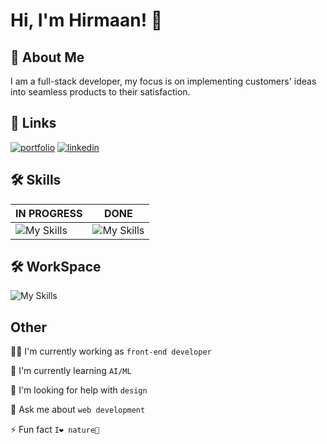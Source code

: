 # Hi, I'm Hirmaan! 👋

## 🚀 About Me

I am a full-stack developer, my focus is on implementing customers' ideas into seamless products to their satisfaction.

## 🔗 Links

[![portfolio](https://img.shields.io/badge/my_portfolio-000?style=for-the-badge&logo=ko-fi&logoColor=white)](https://homepage-ten-khaki-12.vercel.app/)
[![linkedin](https://img.shields.io/badge/linkedin-0A66C2?style=for-the-badge&logo=linkedin&logoColor=white)](https://www.linkedin.com/in/hirmaan-rashidi/-70620736b)

## 🛠 Skills

| IN PROGRESS                                                                                           | DONE                                                                                                                                                                       |
| ----------------------------------------------------------------------------------------------------- | -------------------------------------------------------------------------------------------------------------------------------------------------------------------------- |
| ![My Skills](https://go-skill-icons.vercel.app/api/icons?i=nodejs,huggingface,numpy,ollama&perline=2) | ![My Skills](https://go-skill-icons.vercel.app/api/icons?i=html,css,javascript,react,nextjs,json,npm,python,django,djangorestframework,cs,dotnet,api,jwt,linux,&perline=4) |

## 🛠 WorkSpace

![My Skills](https://go-skill-icons.vercel.app/api/icons?i=linux,neovim,lazyvim,arch,hyprland,alacritty,bash,git,github,notion,obsidian&titles=true)

## Other

👩‍💻 I'm currently working as `front-end developer`

🧠 I'm currently learning `AI/ML`

🤔 I'm looking for help with `design`

💬 Ask me about `web development`

⚡️ Fun fact `I❤️ nature🌿`
